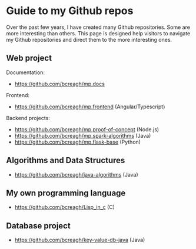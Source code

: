 # Guide to my Github repos

Over the past few years, I have created many Github repositories. Some are more interesting than others. This page is designed help visitors to navigate my Github repositories and direct them to the more interesting ones.

## Web project

Documentation:
* https://github.com/bcreagh/mp.docs

Frontend:
* https://github.com/bcreagh/mp.frontend (Angular/Typescript)

Backend projects:

* https://github.com/bcreagh/mp.proof-of-concept (Node.js)
* https://github.com/bcreagh/mp.spark-algorithms (Java)
* https://github.com/bcreagh/mp.flask-base (Python)


## Algorithms and Data Structures

* https://github.com/bcreagh/java-algorithms (Java)

## My own programming language

* https://github.com/bcreagh/Lisp_in_c (C)

## Database project

* https://github.com/bcreagh/key-value-db-java (Java)


